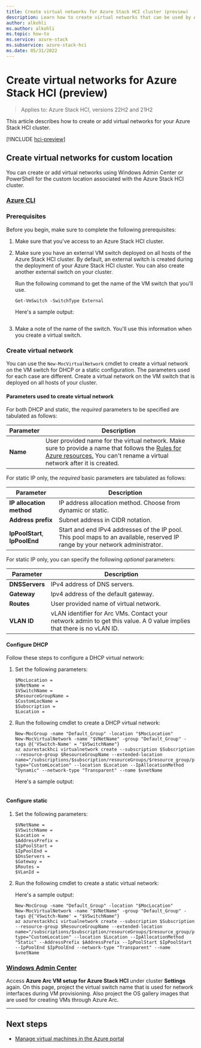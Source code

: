 ```yaml
---
title: Create virtual networks for Azure Stack HCI cluster (preview)
description: Learn how to create virtual networks that can be used by Azure Arc VMs running on your Azure Stack HCI cluster (preview).
author: alkohli
ms.author: alkohli
ms.topic: how-to
ms.service: azure-stack
ms.subservice: azure-stack-hci
ms.date: 05/31/2022
---
```


# Create virtual networks for Azure Stack HCI (preview)

> Applies to: Azure Stack HCI, versions 22H2 and 21H2

This article describes how to create or add virtual networks for your Azure Stack HCI cluster.

[!INCLUDE [hci-preview](../../includes/hci-preview.md)]

## Create virtual networks for custom location

You can create or add virtual networks using Windows Admin Center or PowerShell for the custom location associated with the Azure Stack HCI cluster.

### [Azure CLI](#tab/azurecli)

### Prerequisites

Before you begin, make sure to complete the following prerequisites:

1. Make sure that you've access to an Azure Stack HCI cluster.

1. Make sure you have an external VM switch deployed on all hosts of the Azure Stack HCI cluster. By default, an external switch is created during the deployment of your Azure Stack HCI cluster. You can also create another external switch on your cluster.

    Run the following command to get the name of the VM switch that you'll use. 

    ```azurecli
    Get-VmSwitch -SwitchType External
    ```

    Here's a sample output:

    ```azurecli
    
    ```
1. Make a note of the name of the switch. You'll use this information when you create a virtual switch.

### Create virtual network 

You can use the `New-MocVirtualNetwork` cmdlet to create a virtual network on the VM switch for DHCP or a static configuration. The parameters used for each case are different. Create a virtual network on the VM switch that is deployed on all hosts of your cluster. 

#### Parameters used to create virtual network

   For both DHCP and static, the *required* parameters to be specified are tabulated as follows:

   | Parameter | Description |
   | ----- | ----------- |
   | **Name** | User provided name for the virtual network. Make sure to provide a name that follows the [Rules for Azure resources.](/azure/cloud-adoption-framework/ready/azure-best-practices/resource-naming#example-names-networking) You can't rename a virtual network after it is created. |


   For static IP only, the *required* basic parameters are tabulated as follows:


   | Parameter | Description |
   | --------- | ----------- |
   | **IP allocation method** |IP address allocation method. Choose from dynamic or static. |
   | **Address prefix** | Subnet address in CIDR notation.  |
   | **IpPoolStart**, **IpPoolEnd** | Start and end IPv4 addresses of the IP pool. This pool maps to an available, reserved IP range by your network administrator. |

   For static IP only, you can specify the following *optional* parameters:

   | Parameter | Description |
   | --------- | ----------- |
   | **DNSServers** | IPv4 address of DNS servers. |
   | **Gateway** | Ipv4 address of the default gateway. |
   | **Routes** | User provided name of virtual network. |
   | **VLAN ID** | vLAN identifier for Arc VMs. Contact your network admin to get this value. A 0 value implies that there is no vLAN ID.  |

#### Configure DHCP

Follow these steps to configure a DHCP virtual network:

1. Set the following parameters:

    ```azurecli
    $MocLocation = 
    $VNetName =
    $VSwitchName = 
    $ResourceGroupName = 
    $CustomLocName = 
    $Subscription =    
    $Location = 
    ```

1. Run the following cmdlet to create a DHCP virtual network:

   ```azurecli
   New-MocGroup -name "Default_Group" -location "$MocLocation"
   New-MocVirtualNetwork -name "$VNetName" -group "Default_Group" -tags @{'VSwitch-Name' = "$VSwitchName"} 
   az azurestackhci virtualnetwork create --subscription $Subscription --resource-group $ResourceGroupName --extended-location name="/subscriptions/$subscription/resourceGroups/$resource_group/providers/Microsoft.ExtendedLocation/customLocations/$CustomLocName" type="CustomLocation" --location $Location --IpAllocationMethod "Dynamic" --network-type "Transparent" --name $vnetName 
   ```

    Here's a sample output:

    ```azurecli
    
    ```

#### Configure static

1. Set the following parameters:

    ```azurecli
    $VNetName = 
    $VSwitchName = 
    $Location = 
    $AddressPrefix = 
    $IpPoolStart = 
    $IpPoolEnd = 
    $DnsServers = 
    $Gateway = 
    $Routes = 
    $VLanId =     
    ```

1. Run the following cmdlet to create a static virtual network:


    Here's a sample output:

    ```azurecli
   New-MocGroup -name "Default_Group" -location "$MocLocation"
   New-MocVirtualNetwork -name "$VNetName" -group "Default_Group" -tags @{'VSwitch-Name' = "$VSwitchName"} 
   az azurestackhci virtualnetwork create --subscription $Subscription --resource-group $ResourceGroupName --extended-location name="/subscriptions/$subscription/resourceGroups/$resource_group/providers/Microsoft.ExtendedLocation/customLocations/$CustomLocName" type="CustomLocation" --location $Location --IpAllocationMethod "Static" --AddressPrefix $AddressPrefix --IpPoolStart $IpPoolStart --IpPoolEnd $IpPoolEnd --network-type "Transparent" --name $vnetName    
    ```

### [Windows Admin Center](#tab/windows-admin-center)

Access **Azure Arc VM setup for Azure Stack HCI** under cluster **Settings** again. On this page, project the virtual switch name that is used for network interfaces during VM provisioning. Also project the OS gallery images that are used for creating VMs through Azure Arc.

---

## Next steps

- [Manage virtual machines in the Azure portal](manage-virtual-machines-in-azure-portal.md)
